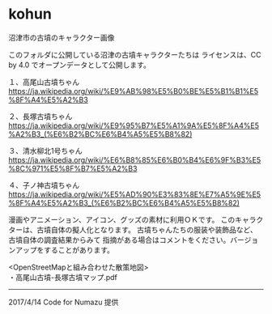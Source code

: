 # kohun
沼津市の古墳のキャラクター画像

このフォルダに公開している沼津の古墳キャラクターたちは
ライセンスは、CC by 4.0 でオープンデータとして公開します。

１、高尾山古墳ちゃん  
https://ja.wikipedia.org/wiki/%E9%AB%98%E5%B0%BE%E5%B1%B1%E5%8F%A4%E5%A2%B3

２、長塚古墳ちゃん  
https://ja.wikipedia.org/wiki/%E9%95%B7%E5%A1%9A%E5%8F%A4%E5%A2%B3_(%E6%B2%BC%E6%B4%A5%E5%B8%82)

３、清水柳北1号ちゃん
https://ja.wikipedia.org/wiki/%E6%B8%85%E6%B0%B4%E6%9F%B3%E5%8C%971%E5%8F%B7%E5%A2%B3

４、子ノ神古墳ちゃん
https://ja.wikipedia.org/wiki/%E5%AD%90%E3%83%8E%E7%A5%9E%E5%8F%A4%E5%A2%B3_(%E6%B2%BC%E6%B4%A5%E5%B8%82)

漫画やアニメーション、アイコン、グッズの素材に利用ＯＫです。
このキャラクターは、古墳自体の擬人化となります。
古墳ちゃんたちの服装や装飾品など、古墳自体の調査結果からみて
指摘がある場合はコメントをください。バージョンアップをすることがあります。

<OpenStreetMapと組み合わせた散策地図>  
・高尾山古墳-長塚古墳マップ.pdf

-------------------------------
2017/4/14 Code for Numazu 提供
